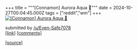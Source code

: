 +++
title = """[Connamon] Aurora Aqua 🪩"""
date = 2024-10-27T00:04:45.000Z
tags = ["reddit","wm"]
+++
[![[Connamon] Aurora Aqua 🪩](https://b.thumbs.redditmedia.com/NBWKkfI8KvY7HIXWCamrg_qWTKzsBieza_FJEsq-ZyY.jpg "[Connamon] Aurora Aqua 🪩")](https://www.reddit.com/r/unixporn/comments/1gcyjuq/connamon_aurora_aqua/)

submitted by [/u/Even-Safe7078](https://www.reddit.com/user/Even-Safe7078)  
[\[link\]](https://www.reddit.com/gallery/1gcyjuq) [\[comments\]](https://www.reddit.com/r/unixporn/comments/1gcyjuq/connamon_aurora_aqua/)

[[source]](https://www.reddit.com/r/unixporn/comments/1gcyjuq/connamon_aurora_aqua/)

